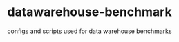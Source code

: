 datawarehouse-benchmark
=======================

configs and scripts used for data warehouse benchmarks
